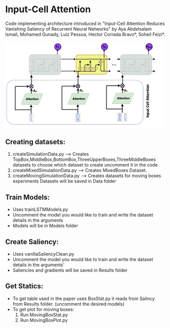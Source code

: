 # Input-Cell Attention
Code implementing architecture introduced in "Input-Cell Attention Reduces Vanishing Saliency of Recurrent Neural Networks" by
Aya Abdelsalam Ismail, Mohamed Gunady, Luiz Pessoa, Hector Corrada Bravo*, Soheil Feizi*.

![alt text](Images/cellAttentionLstm.png)


## Creating datasets:
1. createSimulationData.py --> Creates TopBox,MiddleBox,BottomBox,ThreeUpperBoxes,ThreeMiddleBoxes datasets to choose which dataset to create uncomment it in the code
2. createMixedSimulationData.py --> Creates MixedBoxes Dataset.
3. createMovingSimulationData.py --> Creates datasets for moving boxes experiments
Datasets will be saved in Data folder
## Train Models:
- Uses trainLSTMModels.py
- Uncomment the model you would like to train and write the dataset details in the arguments
- Models will be in Models folder
## Create Saliency:
- Uses vanillaSaliencyClean.py
- Uncomment the model you would like to train and write the dataset details in the arguments'
- Saliencies and gradients will be saved in Results folder
## Get Statics:
-  To get table used in the paper uses BoxStat.py it reads from Salincy from Results folder. (uncomment the desired models)
-  To get plot for moving boxes:
    1. Run MovingBoxStat.py
    2. Run MovingBoxPlot.py
